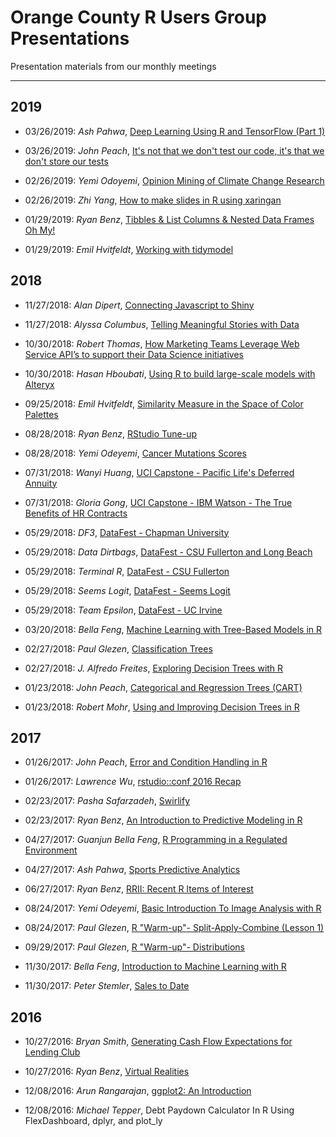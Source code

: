 # Orange County R Users Group Presentations #

Presentation materials from our monthly meetings

---

## 2019 ##

* 03/26/2019: *Ash Pahwa*, [Deep Learning Using R and TensorFlow (Part 1)](https://github.com/ocrug/presentations/tree/master/2019-03-26_Deep_Learning_Using_R_and_TensorFlow)

* 03/26/2019: *John Peach*, [It's not that we don't test our code, it's that we don't store our tests](https://github.com/ocrug/presentations/tree/master/2019-03-26_unit_testing)

* 02/26/2019: *Yemi Odoyemi*, [Opinion Mining of Climate Change Research](https://github.com/ocrug/presentations/tree/master/2019-02-26_opinion_mining)

* 02/26/2019: *Zhi Yang*, [How to make slides in R using xaringan](https://github.com/ocrug/presentations/tree/master/2019-02-26_xaringan_tutorial)

* 01/29/2019: *Ryan Benz*, [Tibbles & List Columns & Nested Data Frames Oh My!](https://github.com/ocrug/presentations/tree/master/2019-01-29_Tibbles_Oh_My)

* 01/29/2019: *Emil Hvitfeldt*, [Working with tidymodel](https://github.com/ocrug/presentations/tree/master/2019-01-29_working_with_tidymodels)


## 2018 ##
* 11/27/2018: *Alan Dipert*, [Connecting Javascript to Shiny](https://github.com/ocrug/presentations/tree/master/2018-11-27_Connecting_Javascript_to_Shiny)

* 11/27/2018: *Alyssa Columbus*, [Telling Meaningful Stories with Data](https://github.com/ocrug/presentations/tree/master/2018-11-27_Data_Storytelling/2018-11-27_Data-Storytelling.pptx)

* 10/30/2018: *Robert Thomas*, [How Marketing Teams Leverage Web Service API’s to support their Data Science initiatives](https://github.com/ocrug/presentations/tree/master/2018-10-30_How_Marketing_Teams_Leverage_Web_Service_APIs_to_support_their_Data_Science_initiatives/Marketing_Predictive_Analytics_Presentation_v3.2.pptx)

* 10/30/2018: *Hasan Hboubati*, [Using R to build large-scale models with Alteryx](https://github.com/ocrug/presentations/tree/master/2018-10-30_Using_R_to_build_large-scale_models_with_Alteryx/Using_R_to_build_large-scale_models_with_Alteryx.pdf)

* 09/25/2018: *Emil Hvitfeldt*, [Similarity Measure in the Space of Color Palettes](https://github.com/ocrug/presentations/tree/master/2018-09-25_Color_talk/color-talk.pdf)

* 08/28/2018: *Ryan Benz*, [RStudio Tune-up](https://github.com/ocrug/presentations/tree/master/2018-08-28_RStudio_TuneUp/RStudioTuneUp_RBenz_180828.pdf)

* 08/28/2018: *Yemi Odeyemi*, [Cancer Mutations Scores](https://github.com/ocrug/presentations/tree/master/2018-08-28_Cancer_Mutations_Scores/Classification.pdf)

* 07/31/2018: *Wanyi Huang*, [UCI Capstone - Pacific Life's Deferred Annuity](https://github.com/ocrug/presentations/tree/master/2018-07-31_pacific_life_mortality_analysis/PL_Mortality_Company_Presentation-2.pptx)

* 07/31/2018: *Gloria Gong*, [UCI Capstone - IBM Watson - The True Benefits of HR Contracts](https://github.com/ocrug/presentations/tree/master/2018-07-31_city_of_LA-HR_contracts_analysis/IBM-CityofLA_Capstone_PPT_MSBA.pptx)

* 05/29/2018: *DF3*, [DataFest - Chapman University](https://github.com/ocrug/presentations/tree/master/2018-05-29_DataFest_DF3_Chapman/presentation.nb.html)

* 05/29/2018: *Data Dirtbags*, [DataFest - CSU Fullerton and Long Beach](https://github.com/ocrug/presentations/tree/master/2018-05-29_DataFest_Data_Dirtbags/DataDirtbagsPDF.pdf)

* 05/29/2018: *Terminal R*, [DataFest - CSU Fullerton](https://github.com/ocrug/presentations/tree/master/2018-05-29_DataFest_Terminal_R_CSU_Fullerton/B5TheTerminalRPresentation.pptx)

* 05/29/2018: *Seems Logit*, [DataFest - Seems Logit](https://github.com/ocrug/presentations/tree/master/2018-05-29_DataFest_Seems_Logit/Seems_Logit_CalPolyPomona.pdf)

* 05/29/2018: *Team Epsilon*, [DataFest - UC Irvine](https://github.com/ocrug/presentations/tree/master/2018-05-29_DataFest_Team_Epsilon/Team_Epsilon.pptx)

* 03/20/2018: *Bella Feng*, [Machine Learning with Tree-Based Models in R](https://github.com/ocrug/presentations/tree/master/2018-03-20_machine_learning_with_tree-based_models_in_r)

* 02/27/2018: *Paul Glezen*, [Classification Trees](https://github.com/ocrug/warm-ups/tree/master/islr)

* 02/27/2018: *J. Alfredo Freites*, [Exploring Decision Trees with R](https://github.com/ocrug/presentations/tree/master/2018-02-27_exploring_decision_trees_with_r)

* 01/23/2018: *John Peach*, [Categorical and Regression Trees (CART)](https://github.com/ocrug/presentations/tree/master/2018-01-23_cart)

* 01/23/2018: *Robert Mohr*, [Using and Improving Decision Trees in R](https://github.com/ocrug/presentations/tree/master/2018-01-23_decision_trees)

## 2017 ##

* 01/26/2017: *John Peach*, [Error and Condition Handling in R](https://github.com/ocrug/presentations/tree/master/2017-01-26_error_and_condition_handling_in_R)

* 01/26/2017: *Lawrence Wu*, [rstudio::conf 2016 Recap](https://github.com/ocrug/presentations/tree/master/2017-01-26_rstudio_conf_and_the_tidyverse)

* 02/23/2017: *Pasha Safarzadeh*, [Swirlify](https://github.com/ocrug/presentations/tree/master/2017-02-23_swirlify)

* 02/23/2017: *Ryan Benz*, [An Introduction to Predictive Modeling in R](https://github.com/ocrug/presentations/tree/master/2017-02-23_pred_modeling_intro)

* 04/27/2017: *Guanjun Bella Feng*, [R Programming in a Regulated Environment](https://github.com/ocrug/presentations/tree/master/2017-04-27_r_programming_in_a_regulated_environment)

* 04/27/2017: *Ash Pahwa*, [Sports Predictive Analytics](https://github.com/ocrug/presentations/tree/master/2017-04-27_sports_predictive_analytics)

* 06/27/2017: *Ryan Benz*, [RRII: Recent R Items of Interest](https://github.com/ocrug/presentations/tree/master/2017-06-27_rrii)

* 08/24/2017: *Yemi Odeyemi*, [Basic Introduction To Image Analysis with R](https://github.com/ocrug/presentations/tree/master/2017-08-24_basic_intro_to_image_processing)

* 08/24/2017: *Paul Glezen*, [R "Warm-up"- Split-Apply-Combine (Lesson 1)](https://github.com/ocrug/warm-ups/blob/master/sac/sac1-factors.ipynb)

* 09/29/2017: *Paul Glezen*, [R "Warm-up"- Distributions](https://github.com/ocrug/warm-ups/blob/master/distributions/distributions.ipynb)

* 11/30/2017: *Bella Feng*, [Introduction to Machine Learning with R](https://github.com/ocrug/presentations/tree/master/2017-11-30_intro_to_machine_learning_with_r)

* 11/30/2017: *Peter Stemler*, [Sales to Date](https://github.com/ocrug/presentations/tree/master/2017-11-30_sales_to_date)

## 2016 ##

* 10/27/2016: *Bryan Smith*, [Generating Cash Flow Expectations for Lending Club](https://github.com/ocrug/presentations/tree/master/2016-10-27_lending-club-cash-flow)

* 10/27/2016: *Ryan Benz*, [Virtual Realities](https://github.com/ocrug/presentations/tree/master/2016-10-27_vr)

* 12/08/2016: *Arun Rangarajan*, [ggplot2: An Introduction](https://github.com/ocrug/presentations/tree/master/2016-12-08_ggplot2_intro) 

* 12/08/2016: *Michael Tepper*, Debt Paydown Calculator In R Using FlexDashboard, dplyr, and plot_ly
